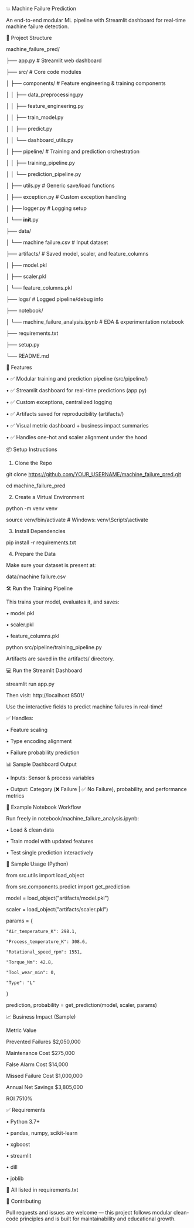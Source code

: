 💥 Machine Failure Prediction

An end-to-end modular ML pipeline with Streamlit dashboard for real-time machine failure detection.

📁 Project Structure

machine_failure_pred/

├── app.py                             # Streamlit web dashboard

├── src/                               # Core code modules

│   ├── components/                    # Feature engineering & training components

│   │   ├── data_preprocessing.py

│   │   ├── feature_engineering.py

│   │   ├── train_model.py

│   │   ├── predict.py

│   │   └── dashboard_utils.py

│   ├── pipeline/                      # Training and prediction orchestration

│   │   ├── training_pipeline.py

│   │   └── prediction_pipeline.py

│   ├── utils.py                       # Generic save/load functions

│   ├── exception.py                   # Custom exception handling

│   ├── logger.py                      # Logging setup

│   └── __init__.py

├── data/

│   └── machine failure.csv            # Input dataset

├── artifacts/                         # Saved model, scaler, and feature_columns

│   ├── model.pkl

│   ├── scaler.pkl

│   └── feature_columns.pkl

├── logs/                              # Logged pipeline/debug info

├── notebook/

│   └── machine_failure_analysis.ipynb # EDA & experimentation notebook

├── requirements.txt

├── setup.py

└── README.md


🚀 Features

•	✅ Modular training and prediction pipeline (src/pipeline/)

•	✅ Streamlit dashboard for real-time predictions (app.py)

•	✅ Custom exceptions, centralized logging

•	✅ Artifacts saved for reproducibility (artifacts/)

•	✅ Visual metric dashboard + business impact summaries

•	✅ Handles one-hot and scaler alignment under the hood


📦 Setup Instructions

1. Clone the Repo

git clone https://github.com/YOUR_USERNAME/machine_failure_pred.git

cd machine_failure_pred


2. Create a Virtual Environment

python -m venv venv

source venv/bin/activate  # Windows: venv\Scripts\activate


3. Install Dependencies

pip install -r requirements.txt


4. Prepare the Data

Make sure your dataset is present at:

data/machine failure.csv


🛠️ Run the Training Pipeline

This trains your model, evaluates it, and saves:

•	model.pkl

•	scaler.pkl

•	feature_columns.pkl

python src/pipeline/training_pipeline.py


Artifacts are saved in the artifacts/ directory.

💻 Run the Streamlit Dashboard

streamlit run app.py


Then visit: http://localhost:8501/

Use the interactive fields to predict machine failures in real-time!

✅ Handles:

•	Feature scaling

•	Type encoding alignment

•	Failure probability prediction


📊 Sample Dashboard Output

•	Inputs: Sensor & process variables

•	Output: Category (❌ Failure | ✅ No Failure), probability, and performance metrics


🧪 Example Notebook Workflow

Run freely in notebook/machine_failure_analysis.ipynb:

•	Load & clean data

•	Train model with updated features

•	Test single prediction interactively

🏁 Sample Usage (Python)

from src.utils import load_object

from src.components.predict import get_prediction


model = load_object("artifacts/model.pkl")

scaler = load_object("artifacts/scaler.pkl")



params = {

    "Air_temperature_K": 298.1,

    "Process_temperature_K": 308.6,

    "Rotational_speed_rpm": 1551,

    "Torque_Nm": 42.8,

    "Tool_wear_min": 0,

    "Type": "L"

}


prediction, probability = get_prediction(model, scaler, params)


📈 Business Impact (Sample)

Metric	Value

Prevented Failures	$2,050,000

Maintenance Cost	$275,000

False Alarm Cost	$14,000

Missed Failure Cost	$1,000,000

Annual Net Savings	$3,805,000

ROI	7510%


✅ Requirements

•	Python 3.7+

•	pandas, numpy, scikit-learn

•	xgboost

•	streamlit

•	dill

•	joblib

📌 All listed in requirements.txt


🤝 Contributing

Pull requests and issues are welcome — this project follows modular clean-code principles and is built for maintainability and educational growth.